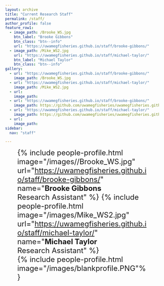 ```yaml
---
layout: archive
title: "Current Research Staff"
permalink: /staff/
author_profile: false
feature_row1:
  - image_path: /Brooke_WS.jpg
    btn_label: "Brooke Gibbons"
    btn_class: "btn--info"
    url: "https://uwamegfisheries.github.io/staff/brooke-gibbons/"
  - image_path: /Mike_WS2.jpg
    url: "https://uwamegfisheries.github.io/staff/michael-taylor/"
    btn_label: "Michael Taylor"
    btn_class: "btn--info"
gallery:
  - url: "https://uwamegfisheries.github.io/staff/brooke-gibbons/"
    image_path: /Brooke_WS.jpg
  - url: "https://uwamegfisheries.github.io/staff/michael-taylor/"
    image_path: /Mike_WS2.jpg
  - url: 
    image_path: 
  - url: "https://uwamegfisheries.github.io/staff/brooke-gibbons/"
    image_path: https://github.com/uwamegfisheries/uwamegfisheries.github.io/blob/master/names/N_Brooke.png?raw=true
  - url: "https://uwamegfisheries.github.io/staff/michael-taylor/"
    image_path: https://github.com/uwamegfisheries/uwamegfisheries.github.io/blob/master/names/N_Mike.png?raw=true
  - url: 
    image_path: 
sidebar:
  nav: "staff"

---
```

<font size="5"><figure class="half" align="left">
  {% include people-profile.html image="/images//Brooke_WS.jpg" url="https://uwamegfisheries.github.io/staff/brooke-gibbons/" name="<b>Brooke Gibbons</b><br />Research Assistant" %}
  {% include people-profile.html image="/images/Mike_WS2.jpg" url="https://uwamegfisheries.github.io/staff/michael-taylor/" name="<b>Michael Taylor</b><br />Research Assistant" %}  
  {% include people-profile.html image="/images/blankprofile.PNG"%}
	</figure>
</font>
